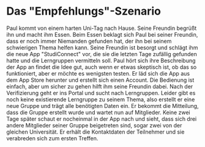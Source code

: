 # Das "Empfehlungs"-Szenario

Paul kommt von einem harten Uni-Tag nach Hause. Seine Freundin begrüßt ihn und macht ihm Essen. Beim Essen beklagt sich Paul bei seiner Freundin, dass er noch immer Niemanden gefunden hat, der ihn bei seinem schwierigen Thema helfen kann. Seine Freundin ist besorgt und schlägt ihm die neue App "StudiConnect" vor, die sie die letzten Tage zufällig gefunden hatte und die Lerngruppen vermitteln soll. Paul hört sich ihre Beschreibung der App an findet die Idee gut, auch wenn er etwas skeptisch ist, ob das so funktioniert, aber er möchte es wenigsten testen. Er läd sich die App aus dem App Store herunter und erstellt sich einen Account. Die Bedienung ist einfach, aber um sicher zu gehen hilft ihm seine Freundin dabei. Nach der Verifizierung geht er ins Portal und sucht nach Lerngruppen. Leider gibt es noch keine existierende Lerngruppe zu seinem Thema, also erstellt er eine neue Gruppe und trägt alle benötigten Daten ein. Er bekommt die Mitteilung, dass die Gruppe erstellt wurde und wartet nun auf Mitglieder. Keine zwei Tage später schaut er nocheinmal in der App nach und sieht, dass sich drei andere Mitglieder seiner Gruppe beigetreten sind, sogar zwei von der gleichen Universität. Er erhält die Kontaktdaten der Teilnehmer und sie verabreden sich zum ersten Treffen.
